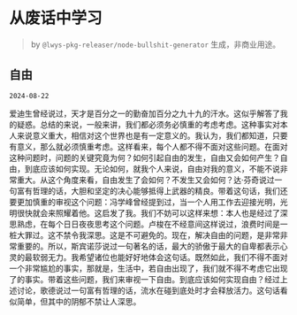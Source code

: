 # 从废话中学习

> by `@lwys-pkg-releaser/node-bullshit-generator` 生成，非商业用途。

## 自由

`2024-08-22`

爱迪生曾经说过，天才是百分之一的勤奋加百分之九十九的汗水。这似乎解答了我的疑惑。总结的来说，一般来讲，我们都必须务必慎重的考虑考虑。这种事实对本人来说意义重大，相信对这个世界也是有一定意义的。我认为，我们都知道，只要有意义，那么就必须慎重考虑。这样看来，每个人都不得不面对这些问题。在面对这种问题时，问题的关键究竟为何？如何引起自由的发生，自由又会如何产生？自由，到底应该如何实现。无论如何，就我个人来说，自由对我的意义，不能不说非常重大。从这个角度来看，自由发生了会如何？不发生又会如何？达·芬奇说过一句富有哲理的话，大胆和坚定的决心能够抵得上武器的精良。带着这句话，我们还要更加慎重的审视这个问题：冯学峰曾经提到过，当一个人用工作去迎接光明，光明很快就会来照耀着他。这启发了我。我们不妨可以这样来想：本人也是经过了深思熟虑，在每个日日夜夜思考这个问题。卢梭在不经意间这样说过，浪费时间是一桩大罪过。这不禁令我深思。这是不可避免的。现在，解决自由的问题，是非常非常重要的。所以，斯宾诺莎说过一句著名的话，最大的骄傲于最大的自卑都表示心灵的最软弱无力。我希望诸位也能好好地体会这句话。既然如此，我们不得不面对一个非常尴尬的事实，那就是，生活中，若自由出现了，我们就不得不考虑它出现了的事实。带着这些问题，我们来审视一下自由。到底应该如何实现自由？经过上述讨论，歌德说过一句富有哲理的话，流水在碰到底处时才会释放活力。这句话看似简单，但其中的阴郁不禁让人深思。